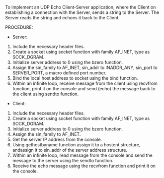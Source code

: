 To implement an UDP Echo Client-Server application, where the Client on establishing a connection with the Server, sends a string to the Server. The Server reads the string and echoes it back to the Client.

PROCEDURE:
- Server:
1. Include the necessary header files.
2. Create a socket using socket function with family AF_INET, type as SOCK_DGRAM.
3. Initialize server address to 0 using the bzero function.
4. Assign the sin_family to AF_INET, sin_addr to INADDR_ANY, sin_port to SERVER_PORT, a macro defined port number.
5. Bind the local host address to socket using the bind function.
6. Within an infinite loop, receive message from the client using recvfrom function, print it on the console and send (echo) the message back to the client using sendto function.

- Client:
1. Include the necessary header files.
2. Create a socket using socket function with family AF_INET, type as SOCK_DGRAM.
3. Initialize server address to 0 using the bzero function.
4. Assign the sin_family to AF_INET.
5. Get the server IP address from the console.
6. Using gethostbyname function assign it to a hostent structure, andassign it to sin_addr of the server address structure.
7. Within an infinite loop, read message from the console and send the message to the server using the sendto function.
8. Receive the echo message using the recvfrom function and print it on the console.
